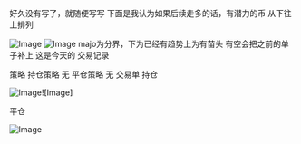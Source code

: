 好久没有写了，就随便写写
下面是我认为如果后续走多的话，有潜力的币
从下往上排列

![Image](https://github.com/user-attachments/assets/d4458de9-90a3-459c-b158-ef9aeeb4163a)
![Image](https://github.com/user-attachments/assets/3dcb27de-8a1c-47c2-bb27-8e02a2757bd7)
majo为分界，下为已经有趋势上为有苗头
有空会把之前的单子补上
这是今天的
交易记录



策略
持仓策略
无
平仓策略
无
交易单
持仓

![Image](https://github.com/user-attachments/assets/f666df46-b445-43ab-b2d4-6b399b700196)![Image]

平仓

![Image](https://github.com/user-attachments/assets/df8ff35b-1fac-46f3-9748-994c056eaf0a)
